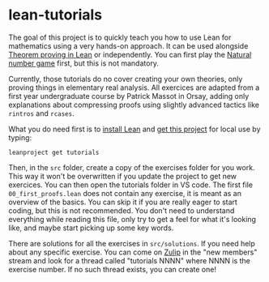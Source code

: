 # lean-tutorials

The goal of this project is to quickly teach you how to use Lean for
mathematics using a very hands-on approach. It can be used alongside
[Theorem proving in Lean](https://leanprover.github.io/theorem_proving_in_lean/)
or independently.
You can first play the 
[Natural number game](http://wwwf.imperial.ac.uk/~buzzard/xena/natural_number_game/)
first, but this is not mandatory.

Currently, those tutorials do no cover creating your own theories, only
proving things in elementary real analysis. All exercices are adapted
from a first year undergraduate course by Patrick Massot in Orsay,
adding only explanations about compressing proofs using slightly advanced
tactics like `rintros` and `rcases`.

What you do need first is to [install Lean](https://leanprover-community.github.io/get_started.html#regular-install) and [get this project](https://leanprover-community.github.io/install/project.html#working-on-an-existing-package) for local use by typing:
```
leanproject get tutorials
```

Then, in the `src` folder, create a copy of the exercises folder for you work.
This way it won't be overwritten if you update the project to get new exercices.
You can then open the tutorials folder in VS code. The first file
`00_first_proofs.lean` does not contain any exercise, it is meant as an
overview of the basics. You can skip it if you are really eager to start
coding, but this is not recommended. You don't need to understand
everything while reading this file, only try to get a feel for what it's
looking like, and maybe start picking up some key words.

There are solutions for all the exercises in `src/solutions`. If you
need help about any specific exercise. You can come on 
[Zulip](https://leanprover.zulipchat.com) in the "new members" stream
and look for a thread called "tutorials NNNN" where NNNN is the exercise
number. If no such thread exists, you can create one!
